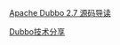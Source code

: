 [Apache Dubbo 2.7 源码导读](https://www.bookstack.cn/read/apache-dubbo-2.7-source_code_guide/5e7559bb72a4ec11.md)

[Dubbo技术分享](https://dubbo.apache.org/zh/blog/news/)
